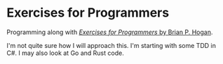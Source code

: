 # Exercises for Programmers
Programming along with [*Exercises for Programmers* by Brian P. Hogan](https://pragprog.com/titles/bhwb/exercises-for-programmers/).  

I'm not quite sure how I will approach this. I'm starting with some TDD in C#. I may also look at Go and Rust code.